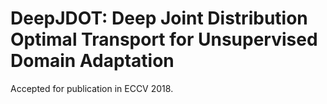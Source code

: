 # DeepJDOT: Deep Joint Distribution Optimal Transport for Unsupervised Domain Adaptation
Accepted for publication in ECCV 2018.

#



